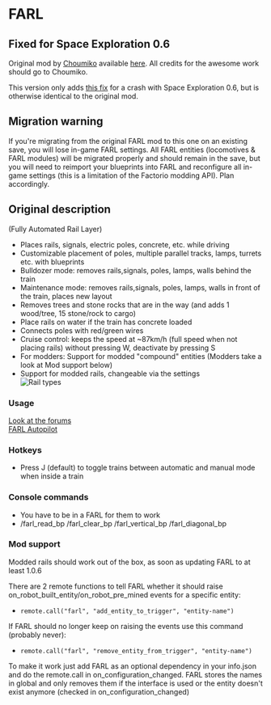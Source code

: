 # FARL

## Fixed for Space Exploration 0.6
Original mod by [Choumiko](https://mods.factorio.com/user/Choumiko) available [here](https://mods.factorio.com/mod/FARL). All credits for the awesome work should go to Choumiko.

This version only adds [this fix](https://github.com/Choumiko/FARL/pull/112) for a crash with Space Exploration 0.6, but is otherwise identical to the original mod.

## Migration warning

If you're migrating from the original FARL mod to this one on an existing save, you will lose in-game FARL settings. All FARL entities (locomotives & FARL modules) will be migrated properly and should remain in the save, but you will need to reimport your blueprints into FARL and reconfigure all in-game settings (this is a limitation of the Factorio modding API). Plan accordingly.

## Original description

(Fully Automated Rail Layer)

- Places rails, signals, electric poles, concrete, etc. while driving
- Customizable placement of poles, multiple parallel tracks, lamps, turrets etc. with blueprints
- Bulldozer mode: removes rails,signals, poles, lamps, walls behind the train
- Maintenance mode: removes rails,signals, poles, lamps, walls in front of the train, places new layout
- Removes trees and stone rocks that are in the way (and adds 1 wood/tree, 15 stone/rock to cargo)
- Place rails on water if the train has concrete loaded
- Connects poles with red/green wires
- Cruise control: keeps the speed at ~87km/h (full speed when not placing rails) without pressing W, deactivate by pressing S
- For modders: Support for modded "compound" entities (Modders take a look at Mod support below)
- Support for modded rails, changeable via the settings  
![Rail types](http://imgur.com/zGHNyGK.png "Rail types")

### Usage
[Look at the forums](https://forums.factorio.com/viewforum.php?f=61)  
[FARL Autopilot](https://www.twitch.tv/choumiko/v/99457468)

### Hotkeys

- Press J (default) to toggle trains between automatic and manual mode when inside a train

### Console commands

- You have to be in a FARL for them to work
- /farl_read_bp /farl_clear_bp /farl_vertical_bp /farl_diagonal_bp

### Mod support

Modded rails should work out of the box, as soon as updating FARL to at least 1.0.6

There are 2 remote functions to tell FARL whether it should raise on_robot_built_entity/on_robot_pre_mined events for a specific entity:
 - `remote.call("farl", "add_entity_to_trigger", "entity-name")`

If FARL should no longer keep on raising the events use this command (probably never):
 - `remote.call("farl", "remove_entity_from_trigger", "entity-name")`
 
To make it work just add FARL as an optional dependency in your info.json and do the remote.call in on_configuration_changed.
FARL stores the names in global and only removes them if the interface is used or the entity doesn't exist anymore (checked in on_configuration_changed)